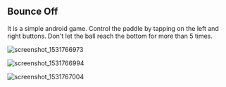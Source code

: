 ## Bounce Off
It is a simple android game. Control the paddle by tapping on the left and right buttons.
Don't let the ball reach the bottom for more than 5 times. 


![screenshot_1531766973](https://user-images.githubusercontent.com/34986121/42777365-790a32ac-8957-11e8-9859-97b4b8e7b32f.png)

![screenshot_1531766994](https://user-images.githubusercontent.com/34986121/42777388-8e8a3abe-8957-11e8-9a20-a1d43f1d22da.png)

![screenshot_1531767004](https://user-images.githubusercontent.com/34986121/42777404-9c269aaa-8957-11e8-8cb8-4c12f0ab1f54.png)
